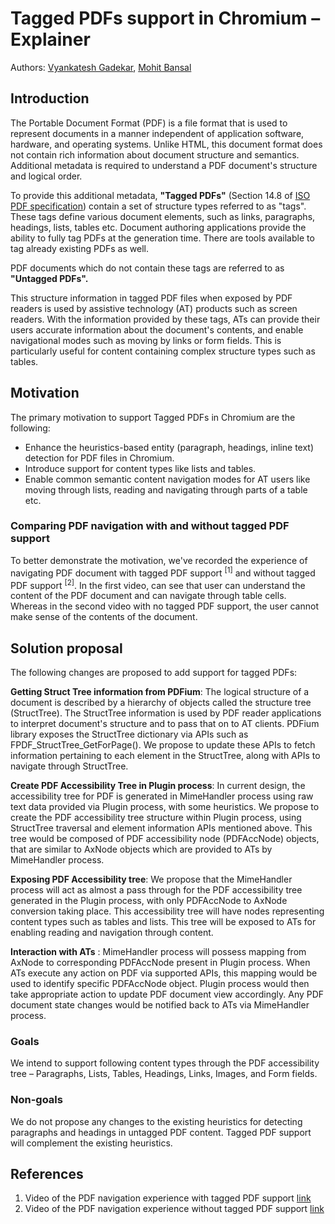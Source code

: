 # Tagged PDFs support in Chromium – Explainer

Authors: [Vyankatesh Gadekar](https://github.com/vrgadekar), [Mohit Bansal](https://github.com/bansal-mohit)

## Introduction

The Portable Document Format (PDF) is a file format that is used to represent documents in a manner independent of application software, hardware, and operating systems. Unlike HTML, this document format does not contain rich information about document structure and semantics. Additional metadata is required to understand a PDF document&#39;s structure and logical order.

To provide this additional metadata, **&quot;Tagged PDFs&quot;** (Section 14.8 of [ISO PDF specification](https://www.adobe.com/content/dam/acom/en/devnet/pdf/pdfs/PDF32000_2008.pdf)) contain a set of structure types referred to as &quot;tags&quot;. These tags define various document elements, such as links, paragraphs, headings, lists, tables etc. Document authoring applications provide the ability to fully tag PDFs at the generation time. There are tools available to tag already existing PDFs as well. 

PDF documents which do not contain these tags are referred to as **&quot;Untagged PDFs&quot;.**

This structure information in tagged PDF files when exposed by PDF readers is used by assistive technology (AT) products such as screen readers. With the information provided by these tags, ATs can provide their users accurate information about the document's contents, and enable navigational modes such as moving by links or form fields. This is particularly useful for content containing complex structure types such as tables.

## Motivation

The primary motivation to support Tagged PDFs in Chromium are the following:

- Enhance the heuristics-based entity (paragraph, headings, inline text) detection for PDF files in Chromium. 
- Introduce support for content types like lists and tables. 
- Enable common semantic content navigation modes for AT users like moving through lists, reading and navigating through parts of a table etc.

### Comparing PDF navigation with and without tagged PDF support

To better demonstrate the motivation, we&#39;ve recorded the experience of navigating PDF document with tagged PDF support <sup>[1]</sup> and without tagged PDF support <sup>[2]</sup>.
In the first video, can see that user can understand the content of the PDF document and can navigate through table cells. Whereas in the second video with no tagged PDF support, the user cannot make sense of the contents of the document. 

## Solution proposal

The following changes are proposed to add support for tagged PDFs:

**Getting Struct Tree information from PDFium**: The logical structure of a document is described by a hierarchy of objects called the structure tree (StructTree). The StructTree information is used by PDF reader applications to interpret document&#39;s structure and to pass that on to AT clients. PDFium library exposes the StructTree dictionary via APIs such as FPDF\_StructTree\_GetForPage(). We propose to update these APIs to fetch information pertaining to each element in the StructTree, along with APIs to navigate through StructTree.

**Create PDF Accessibility Tree in Plugin process**: In current design, the accessibility tree for PDF is generated in MimeHandler process using raw text data provided via Plugin process, with some heuristics. We propose to create the PDF accessibility tree structure within Plugin process, using StructTree traversal and element information APIs mentioned above. This tree would be composed of PDF accessibility node (PDFAccNode) objects, that are similar to AxNode objects which are provided to ATs by MimeHandler process.

**Exposing PDF Accessibility tree**: We propose that the MimeHandler process will act as almost a pass through for the PDF accessibility tree generated in the Plugin process, with only PDFAccNode to AxNode conversion taking place. This accessibility tree will have nodes representing content types such as tables and lists. This tree will be exposed to ATs for enabling reading and navigation through content.

**Interaction with ATs** : MimeHandler process will possess mapping from AxNode to corresponding PDFAccNode present in Plugin process. When ATs execute any action on PDF via supported APIs, this mapping would be used to identify specific PDFAccNode object. Plugin process would then take appropriate action to update PDF document view accordingly. Any PDF document state changes would be notified back to ATs via MimeHandler process.

### Goals

We intend to support following content types through the PDF accessibility tree – Paragraphs, Lists, Tables, Headings, Links, Images, and Form fields.

### Non-goals

We do not propose any changes to the existing heuristics for detecting paragraphs and headings in untagged PDF content. Tagged PDF support will complement the existing heuristics.

## References

1.	Video of the PDF navigation experience with tagged PDF support [link](AT%20with%20tagged%20pdf%20support.mp4)
2.	Video of the PDF navigation experience without tagged PDF support [link](AT%20without%20tagged%20pdf%20support.mp4)
